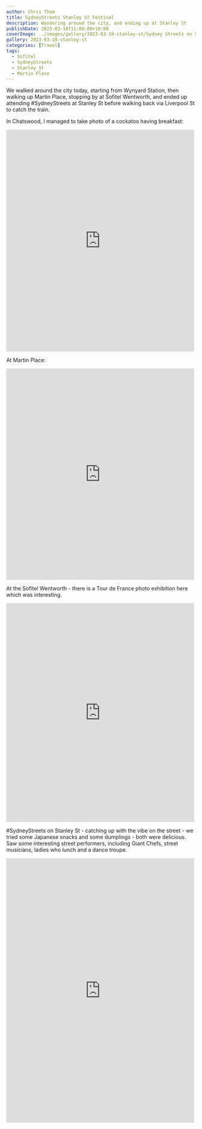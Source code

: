 ```yaml
---
author: Chris Tham
title: SydneyStreets Stanley St Festival
description: Wandering around the city, and ending up at Stanley St
publishDate: 2023-03-18T11:00:00+10:00
coverImage: ../images/gallery/2023-03-18-stanley-st/Sydney Streets on Stanley.jpeg
gallery: 2023-03-18-stanley-st
categories: [Travel]
tags:
  - Sofitel
  - SydneyStreets
  - Stanley St
  - Martin Place
---
```

We walked around the city today, starting from Wynyard Station, then walking up Martin Place, stopping by at Sofitel Wentworth, and ended up attending #SydneyStreets at Stanley St before walking back via Liverpool St to catch the train.

In Chatswood, I managed to take photo of a cockatoo having breakfast:

<iframe src="https://www.facebook.com/plugins/post.php?href=https%3A%2F%2Fwww.facebook.com%2Fchris1.tham%2Fposts%2Fpfbid02SsMvztR2CutvfvAexauXUtNxKmqCMutZm33rzRtnr7H2pJPkUHRbjgN4dcxyVKnDl&show_text=true&width=500" width="500" height="590" style="border:none;overflow:hidden" scrolling="no" frameborder="0" allowfullscreen="true" allow="autoplay; clipboard-write; encrypted-media; picture-in-picture; web-share"></iframe>

At Martin Place:

<iframe src="https://www.facebook.com/plugins/post.php?href=https%3A%2F%2Fwww.facebook.com%2Fchris1.tham%2Fposts%2Fpfbid02QuEhy6iY4YyUjoomEy6GhxLpkxKRTusJKnZ8PjSGFxq6qhqc3mYiSFKqhTQPqgdQl&show_text=true&width=500" width="500" height="562" style="border:none;overflow:hidden" scrolling="no" frameborder="0" allowfullscreen="true" allow="autoplay; clipboard-write; encrypted-media; picture-in-picture; web-share"></iframe>

At the Sofitel Wentworth - there is a Tour de France photo exhibition here which was interesting.

<iframe src="https://www.facebook.com/plugins/post.php?href=https%3A%2F%2Fwww.facebook.com%2Fchris1.tham%2Fposts%2Fpfbid02UUqzgNU6thKyNxTcEusFU2XQ78LBUK7scpm6graLsoGBoKZhiqMJurmwgqPs1yuil&show_text=true&width=500" width="500" height="582" style="border:none;overflow:hidden" scrolling="no" frameborder="0" allowfullscreen="true" allow="autoplay; clipboard-write; encrypted-media; picture-in-picture; web-share"></iframe>

#SydneyStreets on Stanley St - catching up with the vibe on the street - we tried some Japanese snacks and some dumplings - both were delicious. Saw some interesting street performers, including Giant Chefs, street musicians, ladies who lunch and a dance troupe.

<iframe src="https://www.facebook.com/plugins/post.php?href=https%3A%2F%2Fwww.facebook.com%2Fchris1.tham%2Fposts%2Fpfbid02ksjnCEat3YPAAwcVXFM3ty6s3CrSeudGUeJeitMomgsRcdmRk4psy86rRhLBKhs4l&show_text=true&width=500" width="500" height="703" style="border:none;overflow:hidden" scrolling="no" frameborder="0" allowfullscreen="true" allow="autoplay; clipboard-write; encrypted-media; picture-in-picture; web-share"></iframe>
